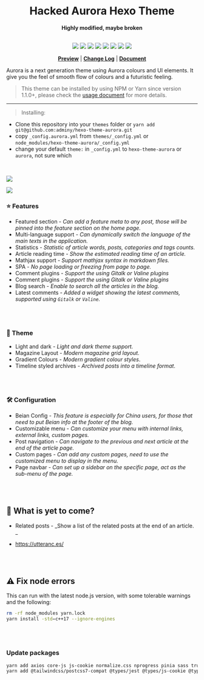 <div align="center">
  <br/>
  <h1> <b>Hacked Aurora Hexo Theme</b></h1>
  <strong>Highly modified, maybe broken</strong>
</div>

<br/>

<p align="center">
  <img src="https://img.shields.io/github/stars/auroral-ui/hexo-theme-aurora">
  <img src="https://img.shields.io/github/forks/auroral-ui/hexo-theme-aurora">
  <img src="https://img.shields.io/github/issues/auroral-ui/hexo-theme-aurora">
  <img src="https://img.shields.io/npm/v/hexo-theme-aurora">
  <img src="https://img.shields.io/npm/dy/hexo-theme-aurora">
  <img src="https://img.shields.io/github/last-commit/auroral-ui/hexo-theme-aurora/main">
  <img src="https://img.shields.io/github/license/auroral-ui/hexo-theme-aurora">
  <img src="https://img.shields.io/circleci/build/github/auroral-ui/hexo-theme-aurora/main">
</p>

<div align="center">

**[Preview](https://codeismagic.com)** |
**[Change Log](https://github.com/adminy/hexo-theme-aurora/blob/main/CHANGELOG.md)** |
**[Document](https://aurora.tridiamond.tech)**

</div>

Aurora is a next generation theme using Aurora colours and UI elements. It give you the feel of smooth flow of colours and a futuristic feeling.

> This theme can be installed by using NPM or Yarn since version 1.1.0+, please check the [usage document](https://aurora.tridiamond.tech) for more details.

---
> Installing:
- Clone this repository into your `themes` folder or `yarn add git@github.com:adminy/hexo-theme-aurora.git`
- copy `_config.aurora.yml` from `themes/_config.yml` or `node_modules/hexo-theme-aurora/_config.yml`
- change your default `theme:` in `_config.yml` to `hexo-theme-aurora` or `aurora`, not sure which

<br/>

![](https://img-blog.csdnimg.cn/202103280030531.png)

![](https://img-blog.csdnimg.cn/20210328003140590.png)

### ⭐️ Features

- Featured section - _Can add a feature meta to any post, those will be pinned into the feature section on the home page._
- Multi-language support - _Can dynamically switch the language of the main texts in the application._
- Statistics - _Statistic of article words, posts, categories and tags counts._
- Article reading time - _Show the estimated reading time of an article._
- Mathjax support - _Support mathjax syntax in markdown files._
- SPA - _No page loading or freezing from page to page._
- Comment plugins - _Support the using Gitalk or Valine plugins_
- Comment plugins - _Support the using Gitalk or Valine plugins_
- Blog search - _Enable to search all the articles in the blog._
- Latest comments - _Added a widget showing the latest comments, supported using `Gitalk` or `Valine`._

<br><br>

### 🎨 Theme

- Light and dark - _Light and dark theme support._
- Magazine Layout - _Modern magazine grid layout._
- Gradient Colours - _Modern gradient colour styles_.
- Timeline styled archives - _Archived posts into a timeline format_.

<br><br>

### 🛠 Configuration

- Beian Config - _This feature is especially for China users, for those that need to put Beian info at the footer of the blog._
- Customizable menu - _Can customize your menu with internal links, external links, custom pages._
- Post navigation - _Can navigate to the previous and next article at the end of the article page._
- Custom pages - _Can add any custom pages, need to use the customized menu to display in the menu._
- Page navbar - _Can set up a sidebar on the specific page, act as the sub-menu of the page._

<br><br>

## 🚀 What is yet to come?

- Related posts - _Show a list of the related posts at the end of an article. _

- https://utteranc.es/


<br><br>

## ⚠️ Fix node errors
This can run with the latest node.js version, with some tolerable warnings and the following:
```bash
rm -rf node_modules yarn.lock
yarn install -std=c++17 --ignore-engines
```

<br><br>

### Update packages
```bash
yarn add axios core-js js-cookie normalize.css nprogress pinia sass truncate-html vue vue-class-component vue-i18n vue-router  vue3-click-away vue3-lazy vue3-scroll-spy  -std=c++17 --ignore-engines
yarn add @tailwindcss/postcss7-compat @types/jest @types/js-cookie @types/node @types/nprogress @typescript-eslint/eslint-plugin @typescript-eslint/parser @vue/cli-plugin-babel @vue/cli-plugin-eslint @vue/cli-plugin-router @vue/cli-plugin-typescript @vue/cli-plugin-unit-jest @vue/cli-service @vue/compiler-sfc @vue/eslint-config-prettier @vue/eslint-config-typescript @vue/test-utils autoprefixer eslint eslint-plugin-prettier eslint-plugin-vue hexo-pagination hexo-util js-yaml postcss prettier runjs sass-loader script-ext-html-webpack-plugin svg-sprite-loader svgo tailwindcss typescript vue-jest  -std=c++17 --ignore-engines

```
